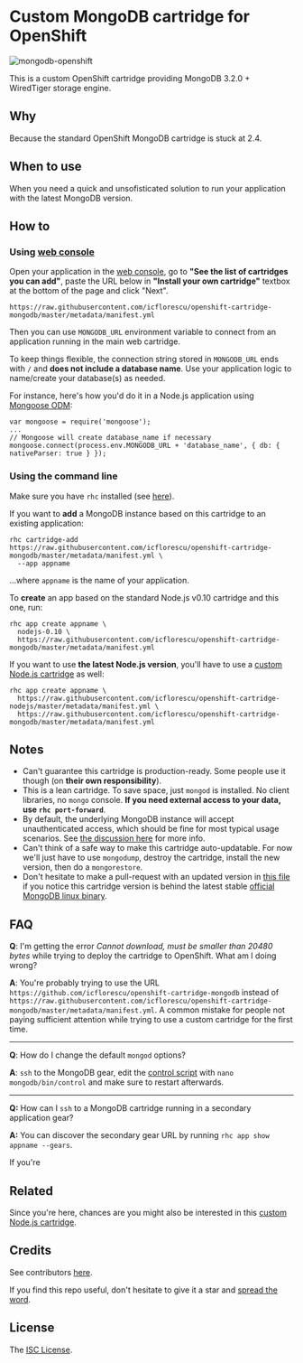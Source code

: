 # Custom MongoDB cartridge for OpenShift

![mongodb-openshift](https://cloud.githubusercontent.com/assets/581999/13374624/f9509bc2-dd92-11e5-8068-a87c9c3f6312.png)

This is a custom OpenShift cartridge providing MongoDB 3.2.0 + WiredTiger storage engine.

## Why

Because the standard OpenShift MongoDB cartridge is stuck at 2.4.

## When to use

When you need a quick and unsofisticated solution to run your application with the latest MongoDB version.

## How to

### Using [web console](https://openshift.redhat.com/app/console/applications)

Open your application in the [web console](https://openshift.redhat.com/app/console/applications), go to **"See the list of cartridges you can add"**, paste the URL below in **"Install your own cartridge"** textbox at the bottom of the page and click "Next".

    https://raw.githubusercontent.com/icflorescu/openshift-cartridge-mongodb/master/metadata/manifest.yml

Then you can use `MONGODB_URL` environment variable to connect from an application running in the main web cartridge.

To keep things flexible, the connection string stored in `MONGODB_URL` ends with `/` and **does not include a database name**. Use your application logic to name/create your database(s) as needed.

For instance, here's how you'd do it in a Node.js application using [Mongoose ODM](http://mongoosejs.com/):

    var mongoose = require('mongoose');
    ...
    // Mongoose will create database_name if necessary
    mongoose.connect(process.env.MONGODB_URL + 'database_name', { db: { nativeParser: true } });

### Using the command line

Make sure you have `rhc` installed (see [here](https://developers.openshift.com/en/managing-client-tools.html)).

If you want to **add** a MongoDB instance based on this cartridge to an existing application:

    rhc cartridge-add https://raw.githubusercontent.com/icflorescu/openshift-cartridge-mongodb/master/metadata/manifest.yml \
      --app appname

...where `appname` is the name of your application.

To **create** an app based on the standard Node.js v0.10 cartridge and this one, run:

    rhc app create appname \
      nodejs-0.10 \
      https://raw.githubusercontent.com/icflorescu/openshift-cartridge-mongodb/master/metadata/manifest.yml

If you want to use **the latest Node.js version**, you'll have to use a [custom Node.js cartridge](https://github.com/icflorescu/openshift-cartridge-nodejs) as well:

    rhc app create appname \
      https://raw.githubusercontent.com/icflorescu/openshift-cartridge-nodejs/master/metadata/manifest.yml \
      https://raw.githubusercontent.com/icflorescu/openshift-cartridge-mongodb/master/metadata/manifest.yml

## Notes

- Can't guarantee this cartridge is production-ready. Some people use it though (on **their own responsibility**).
- This is a lean cartridge. To save space, just `mongod` is installed. No client libraries, no `mongo` console. **If you need external access to your data, use `rhc port-forward`**.
- By default, the underlying MongoDB instance will accept unauthenticated access, which should be fine for most typical usage scenarios. See [the discussion here](https://github.com/icflorescu/openshift-cartridge-mongodb/issues/1) for more info.
- Can't think of a safe way to make this cartridge auto-updatable. For now we'll just have to use `mongodump`, destroy the cartridge, install the new version, then do a `mongorestore`.
- Don't hesitate to make a pull-request with an updated version in [this file](https://github.com/icflorescu/openshift-cartridge-mongodb/blob/master/metadata/manifest.yml#L4) if you notice this cartridge version is behind  the latest stable [official MongoDB linux binary](http://www.mongodb.org/downloads).

## FAQ

**Q**: I'm getting the error *Cannot download, must be smaller than 20480 bytes* while trying to deploy the cartridge to OpenShift. What am I doing wrong?

**A**: You're probably trying to use the URL `https://github.com/icflorescu/openshift-cartridge-mongodb` instead of
`https://raw.githubusercontent.com/icflorescu/openshift-cartridge-mongodb/master/metadata/manifest.yml`. A common mistake for people not paying sufficient attention while trying to use a custom cartridge for the first time.

---

**Q**: How do I change the default `mongod` options?

**A**: `ssh` to the MongoDB gear, edit the [control script](https://github.com/icflorescu/openshift-cartridge-mongodb/blob/master/bin/control) with `nano mongodb/bin/control` and make sure to restart afterwards.

---

**Q:** How can I `ssh` to a MongoDB cartridge running in a secondary application gear?

**A:** You can discover the secondary gear URL by running `rhc app show appname --gears`.

If you're

## Related

Since you're here, chances are you might also be interested in this [custom Node.js cartridge](https://github.com/icflorescu/openshift-cartridge-nodejs).

## Credits

See contributors [here](https://github.com/icflorescu/openshift-cartridge-nodejs/graphs/contributors).

If you find this repo useful, don't hesitate to give it a star and [spread the word](http://twitter.com/share?text=Checkout%20this%20custom%20MongoDB%20cartridge%20for%20OpenShift!&amp;url=http%3A%2F%2Fgithub.com/icflorescu/openshift-cartridge-mongodb&amp;hashtags=mongodb,openshift,nodejs&amp;via=icflorescu).

## License

The [ISC License](http://github.com/icflorescu/openshift-cartridge-mongodb/blob/master/LICENSE).
